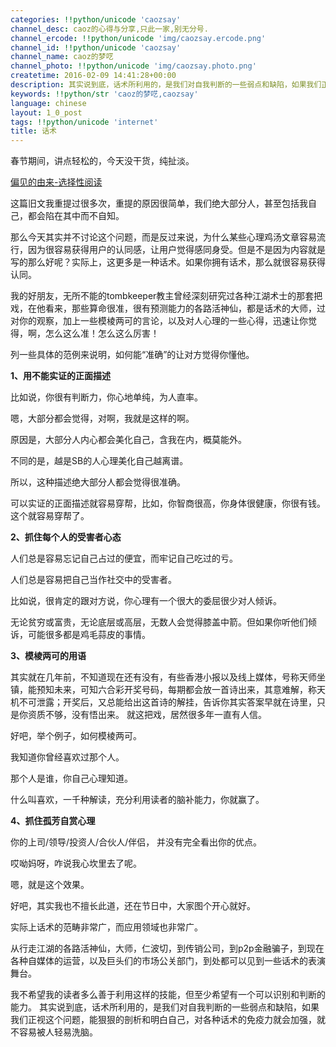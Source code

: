 ```yaml
---
categories: !!python/unicode 'caozsay'
channel_desc: caoz的心得与分享,只此一家,别无分号.
channel_ercode: !!python/unicode 'img/caozsay.ercode.png'
channel_id: !!python/unicode 'caozsay'
channel_name: caoz的梦呓
channel_photo: !!python/unicode 'img/caozsay.photo.png'
createtime: 2016-02-09 14:41:28+00:00
description: 其实说到底，话术所利用的，是我们对自我判断的一些弱点和缺陷，如果我们正视这个问题，能狠狠的剖析和明白自己，对各种话术的免疫力就会加强，就不容易被人轻易洗脑。​
keywords: !!python/str 'caoz的梦呓,caozsay'
language: chinese
layout: 1_0_post
tags: !!python/unicode 'internet'
title: 话术
---
```

<div class="rich_media_content" id="js_content">
<p>
         春节期间，讲点轻松的，今天没干货，纯扯淡。
        </p>
<p>
</p>
<p>
<a data_ue_src="http://mp.weixin.qq.com/s?__biz=MzI0MjA1Mjg2Ng==&amp;mid=400020243&amp;idx=1&amp;sn=a0b22bd51e97b951ad94f423280ee56e&amp;scene=21#wechat_redirect" href="http://mp.weixin.qq.com/s?__biz=MzI0MjA1Mjg2Ng==&amp;mid=400020243&amp;idx=1&amp;sn=a0b22bd51e97b951ad94f423280ee56e&amp;scene=21#wechat_redirect" target="_blank">
          偏见的由来-选择性阅读
         </a>
</p>
<p>
</p>
<p>
         这篇旧文我重提过很多次，重提的原因很简单，我们绝大部分人，甚至包括我自己，都会陷在其中而不自知。
        </p>
<p>
</p>
<p>
         那么今天其实并不讨论这个问题，而是反过来说，为什么某些心理鸡汤文章容易流行，因为很容易获得用户的认同感，让用户觉得感同身受。但是不是因为内容就是写的那么好呢？实际上，这更多是一种话术。如果你拥有话术，那么就很容易获得认同。
        </p>
<p>
</p>
<p>
         我的好朋友，无所不能的tombkeeper教主曾经深刻研究过各种江湖术士的那套把戏，在他看来，那些算命很准，很有预测能力的各路活神仙，都是话术的大师，过对你的观察，加上一些模棱两可的言论，以及对人心理的一些心得，迅速让你觉得，啊，怎么这么准！怎么这么厉害！
        </p>
<p>
</p>
<p>
         列一些具体的范例来说明，如何能“准确”的让对方觉得你懂他。
        </p>
<p>
</p>
<p>
<strong>
          1、用不能实证的正面描述
         </strong>
</p>
<p>
</p>
<p>
         比如说，你很有判断力，你心地单纯，为人直率。
        </p>
<p>
         嗯，大部分都会觉得，对啊，我就是这样的啊。
        </p>
<p>
         原因是，大部分人内心都会美化自己，含我在内，概莫能外。
        </p>
<p>
         不同的是，越是SB的人心理美化自己越离谱。
        </p>
<p>
         所以，这种描述绝大部分人都会觉得很准确。
        </p>
<p>
         可以实证的正面描述就容易穿帮，比如，你智商很高，你身体很健康，你很有钱。 这个就容易穿帮了。
        </p>
<p>
</p>
<p>
<strong>
          2、抓住每个人的受害者心态
         </strong>
</p>
<p>
</p>
<p>
         人们总是容易忘记自己占过的便宜，而牢记自己吃过的亏。
        </p>
<p>
         人们总是容易把自己当作社交中的受害者。
        </p>
<p>
</p>
<p>
         比如说，很肯定的跟对方说，你心理有一个很大的委屈很少对人倾诉。
        </p>
<p>
         无论贫穷或富贵，无论底层或高层，无数人会觉得膝盖中箭。但如果你听他们倾诉，可能很多都是鸡毛蒜皮的事情。
        </p>
<p>
</p>
<p>
<strong>
          3、模棱两可的用语
         </strong>
</p>
<p>
</p>
<p>
         其实就在几年前，不知道现在还有没有，有些香港小报以及线上媒体，号称天师坐镇，能预知未来，可知六合彩开奖号码，每期都会放一首诗出来，其意难解，称天机不可泄露；开奖后，又总能给出这首诗的解挂，告诉你其实答案早就在诗里，只是你资质不够，没有悟出来。 就这把戏，居然很多年一直有人信。
        </p>
<p>
</p>
<p>
         好吧，举个例子，如何模棱两可。
        </p>
<p>
         我知道你曾经喜欢过那个人。
        </p>
<p>
         那个人是谁，你自己心理知道。
        </p>
<p>
</p>
<p>
         什么叫喜欢，一千种解读，充分利用读者的脑补能力，你就赢了。
        </p>
<p>
</p>
<p>
<strong>
          4、抓住孤芳自赏心理
         </strong>
</p>
<p>
</p>
<p>
         你的上司/领导/投资人/合伙人/伴侣， 并没有完全看出你的优点。
        </p>
<p>
</p>
<p>
         哎呦妈呀，咋说我心坎里去了呢。
        </p>
<p>
</p>
<p>
         嗯，就是这个效果。
        </p>
<p>
</p>
<p>
         好吧，其实我也不擅长此道，还在节日中，大家图个开心就好。
        </p>
<p>
</p>
<p>
         实际上话术的范畴非常广，而应用领域也非常广。
        </p>
<p>
</p>
<p>
         从行走江湖的各路活神仙，大师，仁波切，到传销公司，到p2p金融骗子，到现在各种自媒体的运营，以及巨头们的市场公关部门，到处都可以见到一些话术的表演舞台。
        </p>
<p>
</p>
<p>
         我不希望我的读者多么善于利用这样的技能，但至少希望有一个可以识别和判断的能力。 其实说到底，话术所利用的，是我们对自我判断的一些弱点和缺陷，如果我们正视这个问题，能狠狠的剖析和明白自己，对各种话术的免疫力就会加强，就不容易被人轻易洗脑。
        </p>
<p>
</p>
<p>
</p>
</div>